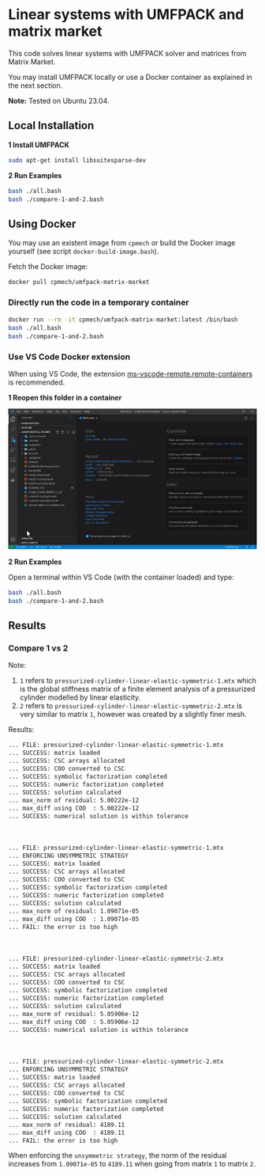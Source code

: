 # Linear systems with UMFPACK and matrix market

This code solves linear systems with UMFPACK solver and matrices from Matrix Market.

You may install UMFPACK locally or use a Docker container as explained in the next section.

**Note:** Tested on Ubuntu 23.04.

## Local Installation

**1 Install UMFPACK**

```bash
sudo apt-get install libsuitesparse-dev
```

**2 Run Examples**

```bash
bash ./all.bash
bash ./compare-1-and-2.bash
```

## Using Docker

You may use an existent image from `cpmech` or build the Docker image yourself (see script `docker-build-image.bash`).

Fetch the Docker image:

```bash
docker pull cpmech/umfpack-matrix-market
```

### Directly run the code in a temporary container

```bash
docker run --rm -it cpmech/umfpack-matrix-market:latest /bin/bash
bash ./all.bash
bash ./compare-1-and-2.bash
```

### Use VS Code Docker extension

When using VS Code, the extension [ms-vscode-remote.remote-containers](https://marketplace.visualstudio.com/items?itemName=ms-vscode-remote.remote-containers) is recommended.

**1 Reopen this folder in a container**

![VS Code Remote Development](remote-dev-with-vscode.gif)

**2 Run Examples**

Open a terminal within VS Code (with the container loaded) and type:

```bash
bash ./all.bash
bash ./compare-1-and-2.bash
```

## Results

### Compare 1 vs 2

Note:

1. `1` refers to `pressurized-cylinder-linear-elastic-symmetric-1.mtx` which is the global stiffness matrix of a finite element analysis of a pressurized cylinder modelled by linear elasticity.
1. `2` refers to `pressurized-cylinder-linear-elastic-symmetric-2.mtx` is very similar to matrix `1`, however was created by a slightly finer mesh.

Results:

```text
... FILE: pressurized-cylinder-linear-elastic-symmetric-1.mtx
... SUCCESS: matrix loaded
... SUCCESS: CSC arrays allocated
... SUCCESS: COO converted to CSC
... SUCCESS: symbolic factorization completed
... SUCCESS: numeric factorization completed
... SUCCESS: solution calculated
... max_norm of residual: 5.00222e-12
... max_diff using COO  : 5.00222e-12
... SUCCESS: numerical solution is within tolerance



... FILE: pressurized-cylinder-linear-elastic-symmetric-1.mtx
... ENFORCING UNSYMMETRIC STRATEGY
... SUCCESS: matrix loaded
... SUCCESS: CSC arrays allocated
... SUCCESS: COO converted to CSC
... SUCCESS: symbolic factorization completed
... SUCCESS: numeric factorization completed
... SUCCESS: solution calculated
... max_norm of residual: 1.09071e-05
... max_diff using COO  : 1.09071e-05
... FAIL: the error is too high



... FILE: pressurized-cylinder-linear-elastic-symmetric-2.mtx
... SUCCESS: matrix loaded
... SUCCESS: CSC arrays allocated
... SUCCESS: COO converted to CSC
... SUCCESS: symbolic factorization completed
... SUCCESS: numeric factorization completed
... SUCCESS: solution calculated
... max_norm of residual: 5.05906e-12
... max_diff using COO  : 5.05906e-12
... SUCCESS: numerical solution is within tolerance



... FILE: pressurized-cylinder-linear-elastic-symmetric-2.mtx
... ENFORCING UNSYMMETRIC STRATEGY
... SUCCESS: matrix loaded
... SUCCESS: CSC arrays allocated
... SUCCESS: COO converted to CSC
... SUCCESS: symbolic factorization completed
... SUCCESS: numeric factorization completed
... SUCCESS: solution calculated
... max_norm of residual: 4189.11
... max_diff using COO  : 4189.11
... FAIL: the error is too high
```

When enforcing the `unsymmetric strategy`, the norm of the residual increases from `1.09071e-05` to `4189.11` when going from matrix `1` to matrix `2`.
